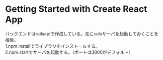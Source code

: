 # Getting Started with Create React App

バックエンドはrailsapiで作成している。先にrailsサーバを起動しておくことを推奨。  
1.npm installでライブラリをインストールする。  
2.npm startでサーバを起動する。（ポートは3000がデフォルト）  